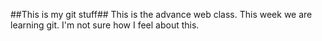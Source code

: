 ##This is my git stuff##
This is the advance web class.
This week we are learning git.
I'm not sure how I feel about this.

